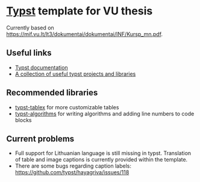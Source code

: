 # [Typst](https://typst.app/) template for VU thesis
Currently based on https://mif.vu.lt/lt3/dokumentai/dokumentai/INF/Kursp_mn.pdf.

## Useful links
- [Typst documentation](https://typst.app/docs)
- [A collection of useful typst projects and libraries](https://github.com/qjcg/awesome-typst)

## Recommended libraries
- [typst-tablex](https://github.com/PgBiel/typst-tablex) for more customizable tables
- [typst-algorithms](https://github.com/platformer/typst-algorithms) for writing algorithms and adding line numbers to code blocks

## Current problems
- Full support for Lithuanian language is still missing in typst. Translation of table and image captions is currently provided within the template.
- There are some bugs regarding caption labels: https://github.com/typst/hayagriva/issues/118


